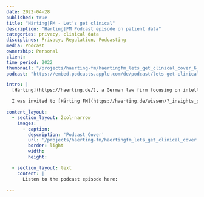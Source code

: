 ```yaml
---
date: 2022-04-28
published: true
title: "Härting|FM - Let's get clinical"
description: "Härting|FM Podcast episode on patient data"
categories: privacy, clinical data
disciplines: Privacy, Regulation, Podcasting
media: Podcast
ownership: Personal
client:
time_period: 2022
thumbnail: "/projects/haerting-fm/haertingfm_lets_get_clinical_cover_6_45.webp"
podcast: "https://embed.podcasts.apple.com/de/podcast/lets-get-clinical-patientendaten-in-der-forschung/id1505632582?i=1000559025137"

intro: |
  [Härting](https://haerting.de/), a German law firm focusing on intellectual property and information technology law, produces a weekly podcast hosted by Dr. Martin Schirmbacher, a leading expert in the field. Each episode features Dr. Schirmbacher and a colleague discussing current developments in IT and IP law, joined by guests who bring specialized knowledge to the conversation.

  I was invited to [Härting FM](https://haerting.de/wissen/?_insights_podcast_series=haertingfm) to share my perspective on patient data regulations in German and Swiss research, exploring both the importance of data protection and how these necessary safeguards can present challenges for medical research.

content_layout:
  - section_layout: 2col-narrow
    images:
      - caption:
        description: 'Podcast Cover'
        url: '/projects/haerting-fm/haertingfm_lets_get_clinical_cover.png'
        border: light
        width:
        height:

  - section_layout: text
    content: |
      Listen to the podcast episode here:

---
```


